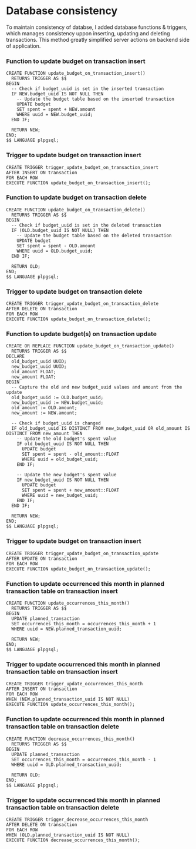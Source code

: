 # Database consistency

To maintain consistency of databse, I added database functions & triggers, which manages consistency uppon inserting, updating and deleting transactions. This method greatly simplified server actions on backend side of application.

### Function to update budget on transaction insert
```
CREATE FUNCTION update_budget_on_transaction_insert()
  RETURNS TRIGGER AS $$
BEGIN
  -- Check if budget_uuid is set in the inserted transaction
  IF NEW.budget_uuid IS NOT NULL THEN
    -- Update the budget table based on the inserted transaction
    UPDATE budget
    SET spent = spent + NEW.amount
    WHERE uuid = NEW.budget_uuid;
  END IF;

  RETURN NEW;
END;
$$ LANGUAGE plpgsql;
```

### Trigger to update budget on transaction insert
```
CREATE TRIGGER trigger_update_budget_on_transaction_insert
AFTER INSERT ON transaction
FOR EACH ROW
EXECUTE FUNCTION update_budget_on_transaction_insert();
```

### Function to update budget on transaction delete
```
CREATE FUNCTION update_budget_on_transaction_delete()
  RETURNS TRIGGER AS $$
BEGIN
  -- Check if budget_uuid is set in the deleted transaction
  IF (OLD.budget_uuid IS NOT NULL) THEN
    -- Update the budget table based on the deleted transaction
    UPDATE budget
    SET spent = spent - OLD.amount
    WHERE uuid = OLD.budget_uuid;
  END IF;

  RETURN OLD;
END;
$$ LANGUAGE plpgsql;
```

### Trigger to update budget on transaction delete
```
CREATE TRIGGER trigger_update_budget_on_transaction_delete
AFTER DELETE ON transaction
FOR EACH ROW
EXECUTE FUNCTION update_budget_on_transaction_delete();
```

### Function to update budget(s) on transaction update
```
CREATE OR REPLACE FUNCTION update_budget_on_transaction_update()
  RETURNS TRIGGER AS $$
DECLARE
  old_budget_uuid UUID;
  new_budget_uuid UUID;
  old_amount FLOAT;
  new_amount FLOAT;
BEGIN
  -- Capture the old and new budget_uuid values and amount from the update
  old_budget_uuid := OLD.budget_uuid;
  new_budget_uuid := NEW.budget_uuid;
  old_amount := OLD.amount;
  new_amount := NEW.amount;

  -- Check if budget_uuid is changed
  IF old_budget_uuid IS DISTINCT FROM new_budget_uuid OR old_amount IS DISTINCT FROM new_amount THEN
    -- Update the old budget's spent value
    IF old_budget_uuid IS NOT NULL THEN
      UPDATE budget
      SET spent = spent - old_amount::FLOAT
      WHERE uuid = old_budget_uuid;
    END IF;

    -- Update the new budget's spent value
    IF new_budget_uuid IS NOT NULL THEN
      UPDATE budget
      SET spent = spent + new_amount::FLOAT
      WHERE uuid = new_budget_uuid;
    END IF;
  END IF;

  RETURN NEW;
END;
$$ LANGUAGE plpgsql;

```

### Trigger to update budget on transaction insert
```
CREATE TRIGGER trigger_update_budget_on_transaction_update
AFTER UPDATE ON transaction
FOR EACH ROW
EXECUTE FUNCTION update_budget_on_transaction_update();
```

### Function to update occurrenced this month in planned transaction table on transaction insert
```
CREATE FUNCTION update_occurrences_this_month()
  RETURNS TRIGGER AS $$
BEGIN
  UPDATE planned_transaction
  SET occurrences_this_month = occurrences_this_month + 1
  WHERE uuid = NEW.planned_transaction_uuid;

  RETURN NEW;
END;
$$ LANGUAGE plpgsql;
```

### Trigger to update occurrenced this month in planned transaction table on transaction insert
```
CREATE TRIGGER trigger_update_occurrences_this_month
AFTER INSERT ON transaction
FOR EACH ROW
WHEN (NEW.planned_transaction_uuid IS NOT NULL)
EXECUTE FUNCTION update_occurrences_this_month();
```

### Function to update occurrenced this month in planned transaction table on transaction delete
```
CREATE FUNCTION decrease_occurrences_this_month()
  RETURNS TRIGGER AS $$
BEGIN
  UPDATE planned_transaction
  SET occurrences_this_month = occurrences_this_month - 1
  WHERE uuid = OLD.planned_transaction_uuid;

  RETURN OLD;
END;
$$ LANGUAGE plpgsql;
```

### Trigger to update occurrenced this month in planned transaction table on transaction delete
```
CREATE TRIGGER trigger_decrease_occurrences_this_month
AFTER DELETE ON transaction
FOR EACH ROW
WHEN (OLD.planned_transaction_uuid IS NOT NULL)
EXECUTE FUNCTION decrease_occurrences_this_month();
```